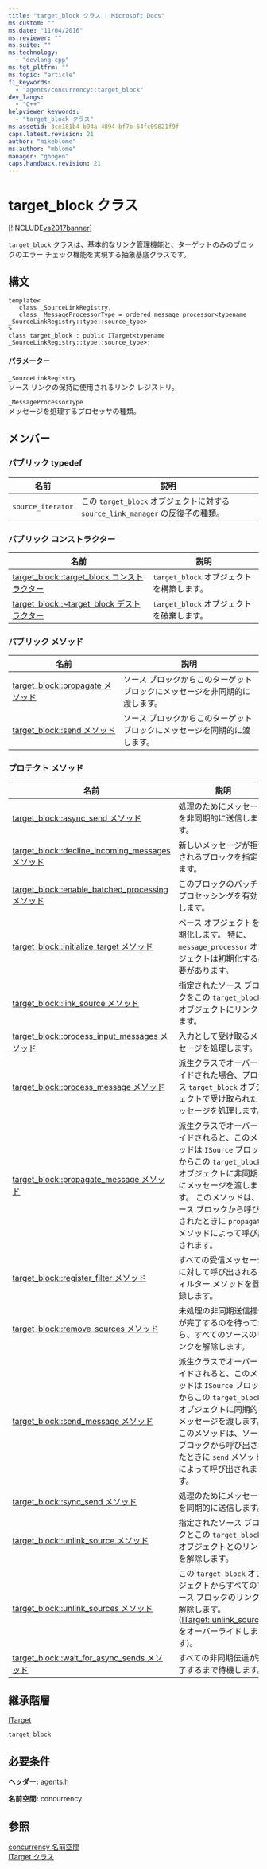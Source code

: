```yaml
---
title: "target_block クラス | Microsoft Docs"
ms.custom: ""
ms.date: "11/04/2016"
ms.reviewer: ""
ms.suite: ""
ms.technology: 
  - "devlang-cpp"
ms.tgt_pltfrm: ""
ms.topic: "article"
f1_keywords: 
  - "agents/concurrency::target_block"
dev_langs: 
  - "C++"
helpviewer_keywords: 
  - "target_block クラス"
ms.assetid: 3ce181b4-b94a-4894-bf7b-64fc09821f9f
caps.latest.revision: 21
author: "mikeblome"
ms.author: "mblome"
manager: "ghogen"
caps.handback.revision: 21
---
```

# target_block クラス
[!INCLUDE[vs2017banner](../../../assembler/inline/includes/vs2017banner.md)]

`target_block` クラスは、基本的なリンク管理機能と、ターゲットのみのブロックのエラー チェック機能を実現する抽象基底クラスです。  
  
## 構文  
  
```  
template<  
   class _SourceLinkRegistry,  
   class _MessageProcessorType = ordered_message_processor<typename _SourceLinkRegistry::type::source_type>  
>  
class target_block : public ITarget<typename _SourceLinkRegistry::type::source_type>;  
```  
  
#### パラメーター  
 `_SourceLinkRegistry`  
 ソース リンクの保持に使用されるリンク レジストリ。  
  
 `_MessageProcessorType`  
 メッセージを処理するプロセッサの種類。  
  
## メンバー  
  
### パブリック typedef  
  
|名前|説明|  
|--------|--------|  
|`source_iterator`|この `target_block` オブジェクトに対する `source_link_manager` の反復子の種類。|  
  
### パブリック コンストラクター  
  
|名前|説明|  
|--------|--------|  
|[target\_block::target\_block コンストラクター](../Topic/target_block::target_block%20Constructor.md)|`target_block` オブジェクトを構築します。|  
|[target\_block::~target\_block デストラクター](../Topic/target_block::~target_block%20Destructor.md)|`target_block` オブジェクトを破棄します。|  
  
### パブリック メソッド  
  
|名前|説明|  
|--------|--------|  
|[target\_block::propagate メソッド](../Topic/target_block::propagate%20Method.md)|ソース ブロックからこのターゲット ブロックにメッセージを非同期的に渡します。|  
|[target\_block::send メソッド](../Topic/target_block::send%20Method.md)|ソース ブロックからこのターゲット ブロックにメッセージを同期的に渡します。|  
  
### プロテクト メソッド  
  
|名前|説明|  
|--------|--------|  
|[target\_block::async\_send メソッド](../Topic/target_block::async_send%20Method.md)|処理のためにメッセージを非同期的に送信します。|  
|[target\_block::decline\_incoming\_messages メソッド](../Topic/target_block::decline_incoming_messages%20Method.md)|新しいメッセージが拒否されるブロックを指定します。|  
|[target\_block::enable\_batched\_processing メソッド](../Topic/target_block::enable_batched_processing%20Method.md)|このブロックのバッチ プロセッシングを有効にします。|  
|[target\_block::initialize\_target メソッド](../Topic/target_block::initialize_target%20Method.md)|ベース オブジェクトを初期化します。  特に、`message_processor` オブジェクトは初期化する必要があります。|  
|[target\_block::link\_source メソッド](../Topic/target_block::link_source%20Method.md)|指定されたソース ブロックをこの `target_block` オブジェクトにリンクします。|  
|[target\_block::process\_input\_messages メソッド](../Topic/target_block::process_input_messages%20Method.md)|入力として受け取るメッセージを処理します。|  
|[target\_block::process\_message メソッド](../Topic/target_block::process_message%20Method.md)|派生クラスでオーバーライドされた場合、プロセス `target_block` オブジェクトで受け取られたメッセージを処理します。|  
|[target\_block::propagate\_message メソッド](../Topic/target_block::propagate_message%20Method.md)|派生クラスでオーバーライドされると、このメソッドは `ISource` ブロックからこの `target_block` オブジェクトに非同期的にメッセージを渡します。  このメソッドは、ソース ブロックから呼び出されたときに `propagate` メソッドによって呼び出されます。|  
|[target\_block::register\_filter メソッド](../Topic/target_block::register_filter%20Method.md)|すべての受信メッセージに対して呼び出されるフィルター メソッドを登録します。|  
|[target\_block::remove\_sources メソッド](../Topic/target_block::remove_sources%20Method.md)|未処理の非同期送信操作が完了するのを待ってから、すべてのソースのリンクを解除します。|  
|[target\_block::send\_message メソッド](../Topic/target_block::send_message%20Method.md)|派生クラスでオーバーライドされると、このメソッドは `ISource` ブロックからこの `target_block` オブジェクトに同期的にメッセージを渡します。  このメソッドは、ソース ブロックから呼び出されたときに `send` メソッドによって呼び出されます。|  
|[target\_block::sync\_send メソッド](../Topic/target_block::sync_send%20Method.md)|処理のためにメッセージを同期的に送信します。|  
|[target\_block::unlink\_source メソッド](../Topic/target_block::unlink_source%20Method.md)|指定されたソース ブロックとこの `target_block` オブジェクトとのリンクを解除します。|  
|[target\_block::unlink\_sources メソッド](../Topic/target_block::unlink_sources%20Method.md)|この `target_block` オブジェクトからすべてのソース ブロックのリンクを解除します。\([ITarget::unlink\_sources](../Topic/ITarget::unlink_sources%20Method.md) をオーバーライドします\)。|  
|[target\_block::wait\_for\_async\_sends メソッド](../Topic/target_block::wait_for_async_sends%20Method.md)|すべての非同期伝達が完了するまで待機します。|  
  
## 継承階層  
 [ITarget](../../../parallel/concrt/reference/itarget-class.md)  
  
 `target_block`  
  
## 必要条件  
 **ヘッダー:** agents.h  
  
 **名前空間:** concurrency  
  
## 参照  
 [concurrency 名前空間](../../../parallel/concrt/reference/concurrency-namespace.md)   
 [ITarget クラス](../../../parallel/concrt/reference/itarget-class.md)